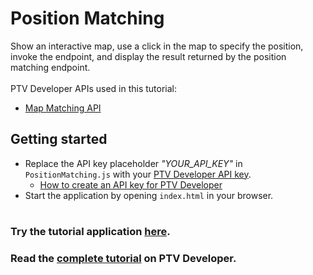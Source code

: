 # Position Matching
Show an interactive map, use a click in the map to specify the position, invoke the endpoint, and display the result returned by the position matching endpoint.</br>
</br>
PTV Developer APIs used in this tutorial:
- <a href="https://developer.myptv.com/en/documentation/map-matching-api/quick-start-map-matching-api" target="_blank">Map Matching API</a>

## Getting started
- Replace the API key placeholder *"YOUR_API_KEY"* in `PositionMatching.js` with your <a href="https://myptv.com/developer" target="_blank">PTV Developer API key</a>.
  - <a href="https://developer.myptv.com/en/resources/tutorials" target="_blank">How to create an API key for PTV Developer</a>
- Start the application by opening `index.html` in your browser.
#
### Try the tutorial application <a href="https://developer-applications.myptv.com/Tutorials/MapMatching/PositionMatching/index.html" target="_blank">here</a>.
### Read the <a href="https://developer.myptv.com/en/resources/tutorials/map-matching/position-matching-map-matching" target="_blank">complete tutorial</a> on PTV Developer.
